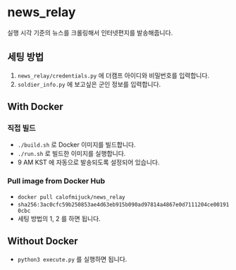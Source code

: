 # news_relay
실행 시각 기준의 뉴스를 크롤링해서 인터넷편지를 발송해줍니다.

## 세팅 방법

1. `news_relay/credentials.py` 에 더캠프 아이디와 비밀번호를 입력합니다.
2. `soldier_info.py` 에 보고싶은 군인 정보를 입력합니다.

## With Docker

### 직접 빌드

- `./build.sh` 로 Docker 이미지를 빌드합니다.
- `./run.sh` 로 빌드한 이미지를 실행합니다.
- 9 AM KST 에 자동으로 발송되도록 설정되어 있습니다.

### Pull image from Docker Hub

- `docker pull calofmijuck/news_relay`
- `sha256:3ac0cfc59b250853ae4d63eb915b090ad97814a4867e0d7111204ce001910cbc`
- 세팅 방법의 1, 2 를 하면 됩니다.

## Without Docker

- `python3 execute.py` 를 실행하면 됩니다.

